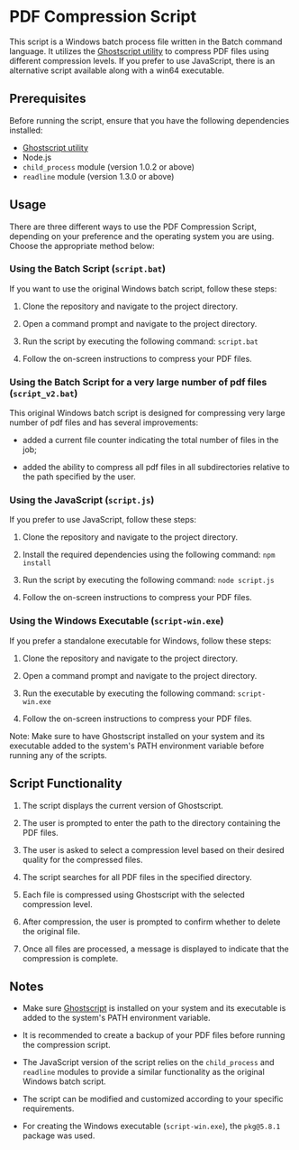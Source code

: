 # PDF Compression Script

This script is a Windows batch process file written in the Batch command language. It utilizes the [Ghostscript utility](https://www.ghostscript.com/) to compress PDF files using different compression levels. If you prefer to use JavaScript, there is an alternative script available along with a win64 executable.

## Prerequisites

Before running the script, ensure that you have the following dependencies installed:

-   [Ghostscript utility](https://www.ghostscript.com/)
-   Node.js
-   `child_process` module (version 1.0.2 or above)
-   `readline` module (version 1.3.0 or above)

## Usage

There are three different ways to use the PDF Compression Script, depending on your preference and the operating system you are using. Choose the appropriate method below:

### Using the Batch Script (`script.bat`)

If you want to use the original Windows batch script, follow these steps:

1. Clone the repository and navigate to the project directory.

2. Open a command prompt and navigate to the project directory.

3. Run the script by executing the following command: `script.bat`

4. Follow the on-screen instructions to compress your PDF files.

### Using the Batch Script for a very large number of pdf files (`script_v2.bat`)

This original Windows batch script is designed for compressing very large number of pdf files and has several improvements:

-   added a current file counter indicating the total number of files in the job;

-   added the ability to compress all pdf files in all subdirectories relative to the path specified by the user.

### Using the JavaScript (`script.js`)

If you prefer to use JavaScript, follow these steps:

1. Clone the repository and navigate to the project directory.

2. Install the required dependencies using the following command: `npm install`

3. Run the script by executing the following command: `node script.js`

4. Follow the on-screen instructions to compress your PDF files.

### Using the Windows Executable (`script-win.exe`)

If you prefer a standalone executable for Windows, follow these steps:

1. Clone the repository and navigate to the project directory.

2. Open a command prompt and navigate to the project directory.

3. Run the executable by executing the following command: `script-win.exe`

4. Follow the on-screen instructions to compress your PDF files.

Note: Make sure to have Ghostscript installed on your system and its executable added to the system's PATH environment variable before running any of the scripts.

## Script Functionality

1. The script displays the current version of Ghostscript.

2. The user is prompted to enter the path to the directory containing the PDF files.

3. The user is asked to select a compression level based on their desired quality for the compressed files.

4. The script searches for all PDF files in the specified directory.

5. Each file is compressed using Ghostscript with the selected compression level.

6. After compression, the user is prompted to confirm whether to delete the original file.

7. Once all files are processed, a message is displayed to indicate that the compression is complete.

## Notes

-   Make sure [Ghostscript](https://ghostscript.com/releases/gsdnld.html) is installed on your system and its executable is added to the system's PATH environment variable.

-   It is recommended to create a backup of your PDF files before running the compression script.

-   The JavaScript version of the script relies on the `child_process` and `readline` modules to provide a similar functionality as the original Windows batch script.

-   The script can be modified and customized according to your specific requirements.

-   For creating the Windows executable (`script-win.exe`), the `pkg@5.8.1` package was used.
